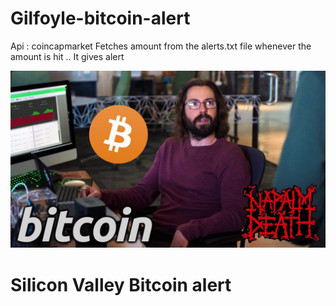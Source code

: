 # Gilfoyle-bitcoin-alert
Api : coincapmarket
Fetches amount from the alerts.txt file whenever the amount is hit .. It gives alert

<img src="gilfoyle.jpg"  title="silicon valley bitcoin alert">

# Silicon Valley Bitcoin alert
